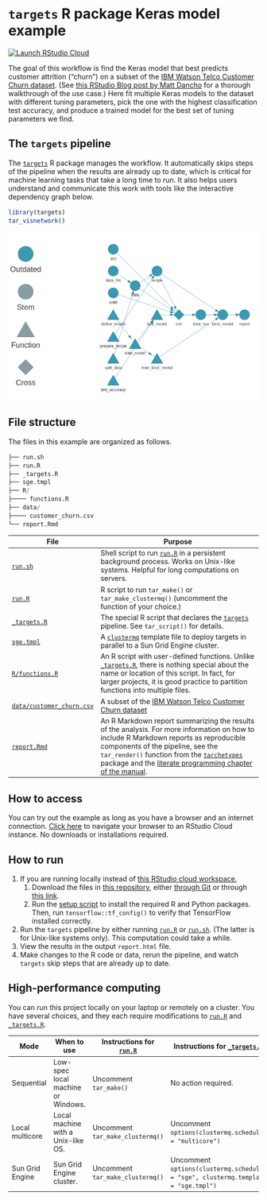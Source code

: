 
# `targets` R package Keras model example

[![Launch RStudio
Cloud](https://img.shields.io/badge/RStudio-Cloud-blue)](https://rstudio.cloud/project/1430828/)

The goal of this workflow is find the Keras model that best predicts
customer attrition (“churn”) on a subset of the [IBM Watson Telco
Customer Churn
dataset](https://www.ibm.com/communities/analytics/watson-analytics-blog/predictive-insights-in-the-telco-customer-churn-data-set/).
(See [this RStudio Blog post by Matt
Dancho](https://blogs.rstudio.com/ai/posts/2018-01-11-keras-customer-churn/)
for a thorough walkthrough of the use case.) Here fit multiple Keras
models to the dataset with different tuning parameters, pick the one
with the highest classification test accuracy, and produce a trained
model for the best set of tuning parameters we find.

## The `targets` pipeline

The [`targets`](https://github.com/wlandau/targets) R package manages
the workflow. It automatically skips steps of the pipeline when the
results are already up to date, which is critical for machine learning
tasks that take a long time to run. It also helps users understand and
communicate this work with tools like the interactive dependency graph
below.

``` r
library(targets)
tar_visnetwork()
```

![](./images/graph.png)

## File structure

The files in this example are organized as follows.

``` r
├── run.sh
├── run.R
├── _targets.R
├── sge.tmpl
├── R/
├──── functions.R
├── data/
├──── customer_churn.csv
└── report.Rmd
```

| File                                                                                                      | Purpose                                                                                                                                                                                                                                                                                                                                                                                                     |
| --------------------------------------------------------------------------------------------------------- | ----------------------------------------------------------------------------------------------------------------------------------------------------------------------------------------------------------------------------------------------------------------------------------------------------------------------------------------------------------------------------------------------------------- |
| [`run.sh`](https://github.com/wlandau/targets-keras/blob/main/run.sh)                                   | Shell script to run [`run.R`](https://github.com/wlandau/targets-keras/blob/main/run.R) in a persistent background process. Works on Unix-like systems. Helpful for long computations on servers.                                                                                                                                                                                                         |
| [`run.R`](https://github.com/wlandau/targets-keras/blob/main/run.R)                                     | R script to run `tar_make()` or `tar_make_clustermq()` (uncomment the function of your choice.)                                                                                                                                                                                                                                                                                                             |
| [`_targets.R`](https://github.com/wlandau/targets-keras/blob/main/_targets.R)                           | The special R script that declares the [`targets`](https://github.com/wlandau/targets) pipeline. See `tar_script()` for details.                                                                                                                                                                                                                                                                            |
| [`sge.tmpl`](https://github.com/wlandau/targets-keras/blob/main/sge.tmpl)                               | A [`clustermq`](https://github.com/mschubert/clustermq) template file to deploy targets in parallel to a Sun Grid Engine cluster.                                                                                                                                                                                                                                                                           |
| [`R/functions.R`](https://github.com/wlandau/targets-keras/blob/main/R/functions.R)                     | An R script with user-defined functions. Unlike [`_targets.R`](https://github.com/wlandau/targets-keras/blob/main/_targets.R), there is nothing special about the name or location of this script. In fact, for larger projects, it is good practice to partition functions into multiple files.                                                                                                          |
| [`data/customer_churn.csv`](https://github.com/wlandau/targets-keras/blob/main/data/customer_churn.csv) | A subset of the [IBM Watson Telco Customer Churn dataset](https://www.ibm.com/communities/analytics/watson-analytics-blog/predictive-insights-in-the-telco-customer-churn-data-set/)                                                                                                                                                                                                                        |
| [`report.Rmd`](https://github.com/wlandau/targets-keras/blob/main/report.Rmd)                           | An R Markdown report summarizing the results of the analysis. For more information on how to include R Markdown reports as reproducible components of the pipeline, see the `tar_render()` function from the [`tarchetypes`](https://wlandau.github.io/tarchetypes) package and the [literate programming chapter of the manual](https://wlandau.github.io/targets-manual/files.html#literate-programming). |

## How to access

You can try out the example as long as you have a browser and an
internet connection. [Click
here](https://rstudio.cloud/project/1430828/) to navigate your browser
to an RStudio Cloud instance. No downloads or installations required.

## How to run

1.  If you are running locally instead of [this RStudio cloud
    workspace](https://rstudio.cloud/project/1430828/),
    1.  Download the files in [this
        repository](https://github.com/wlandau/targets-keras), either
        [through
        Git](https://happygitwithr.com/existing-github-first.html#new-rstudio-project-via-git-clone)
        or through [this
        link](https://github.com/wlandau/targets-keras/archive/main.zip).
    2.  Run the [setup
        script](https://github.com/wlandau/targets-keras/blob/main/setup/local.R)
        to install the required R and Python packages. Then, run
        `tensorflow::tf_config()` to verify that TensorFlow installed
        correctly.
2.  Run the `targets` pipeline by either running
    [`run.R`](https://github.com/wlandau/targets-keras/blob/main/run.R)
    or
    [`run.sh`](https://github.com/wlandau/targets-keras/blob/main/run.sh).
    (The latter is for Unix-like systems only). This computation could
    take a while.
3.  View the results in the output `report.html` file.
4.  Make changes to the R code or data, rerun the pipeline, and watch
    `targets` skip steps that are already up to date.

## High-performance computing

You can run this project locally on your laptop or remotely on a
cluster. You have several choices, and they each require modifications
to [`run.R`](https://github.com/wlandau/targets-keras/blob/main/run.R)
and
[`_targets.R`](https://github.com/wlandau/targets-keras/blob/main/_targets.R).

| Mode            | When to use                        | Instructions for [`run.R`](https://github.com/wlandau/targets-keras/blob/main/run.R) | Instructions for [`_targets.R`](https://github.com/wlandau/targets-keras/blob/main/_targets.R) |
| --------------- | ---------------------------------- | -------------------------------------------------------------------------------------- | ------------------------------------------------------------------------------------------------ |
| Sequential      | Low-spec local machine or Windows. | Uncomment `tar_make()`                                                                 | No action required.                                                                              |
| Local multicore | Local machine with a Unix-like OS. | Uncomment `tar_make_clustermq()`                                                       | Uncomment `options(clustermq.scheduler = "multicore")`                                           |
| Sun Grid Engine | Sun Grid Engine cluster.           | Uncomment `tar_make_clustermq()`                                                       | Uncomment `options(clustermq.scheduler = "sge", clustermq.template = "sge.tmpl")`                |
